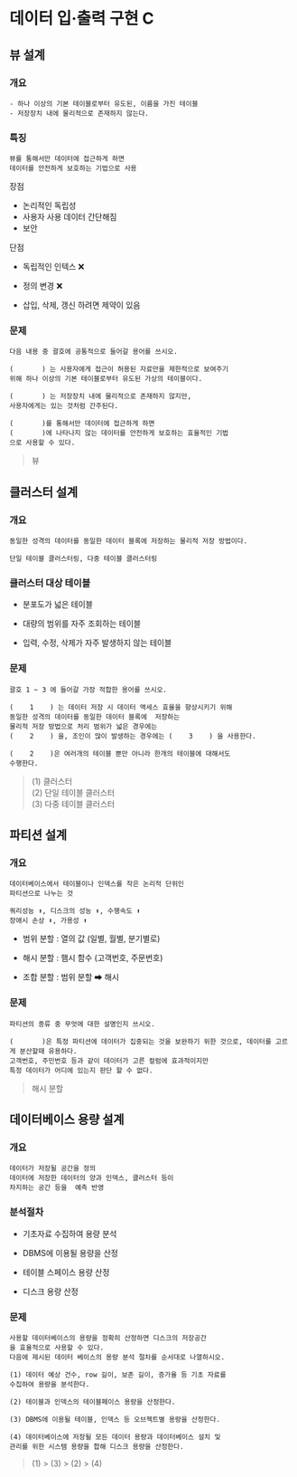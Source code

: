 # 데이터 입·출력 구현 C

## 뷰 설계

### 개요

    - 하나 이상의 기본 테이블로부터 유도된, 이름을 가진 테이블
    - 저장장치 내에 물리적으로 존재하지 않는다.

### 특징

    뷰를 통해서만 데이터에 접근하게 하면
    데이터를 안전하게 보호하는 기법으로 사용

장점

- 논리적인 독립성
- 사용자 사용 데이터 간단해짐
- 보안

단점

- 독립적인 인텍스 ❌

- 정의 변경 ❌

- 삽입, 삭제, 갱신 하려면 제약이 있음

### 문제

    다음 내용 중 괄호에 공통적으로 들어갈 용어를 쓰시오.

```
(       ) 는 사용자에게 접근이 허용된 자료만을 제한적으로 보여주기
위해 하나 이상의 기본 테이블로부터 유도된 가상의 테이블이다.

(       ) 는 저장장치 내에 물리적으로 존재하지 않지만,
사용자에게는 있는 것처럼 간주된다.

(       )를 통해서만 데이터에 접근하게 하면
(       )에 나타나지 않는 데이터를 안전하게 보호하는 효율적인 기법
으로 사용할 수 있다.
```

> 뷰

## 클러스터 설계

### 개요

    동일한 성격의 데이터를 동일한 데이터 블록에 저장하는 물리적 저장 방법이다.

    단일 테이블 클러스터링, 다중 테이블 클러스터링

### 클러스터 대상 테이블

- 분포도가 넓은 테이블

- 대량의 범위를 자주 조회하는 테이블

- 입력, 수정, 삭제가 자주 발생하지 않는 테이블

### 문제

    괄호 1 ~ 3 에 들어갈 가장 적합한 용어를 쓰시오.

```
(    1    ) 는 데이터 저장 시 데이터 액세스 효율을 향상시키기 위해
동일한 성격의 데이터를 동일한 데이터 블록에  저장하는
물리적 저장 방법으로 처리 범위가 넓은 경우에는
(    2    ) 을, 조인이 많이 발생하는 경우에는 (    3    ) 을 사용한다.

(    2    )은 여러개의 테이블 뿐만 아니라 한개의 테이블에 대해서도
수행한다.
```

> (1) 클러스터 <br>
> (2) 단일 테이블 클러스터 <br>
> (3) 다중 테이블 클러스터

## 파티션 설계

### 개요

    데이터베이스에서 테이블이나 인덱스를 작은 논리적 단위인
    파티션으로 나누는 것

    쿼리성능 ⬆, 디스크의 성능 ⬆, 수행속도 ⬆
    장애시 손상 ⬇, 가용성 ⬆

- 범위 분할 : 열의 값 (일별, 월별, 분기별로)

- 해시 분할 : 햄시 함수 (고객번호, 주문번호)

- 조합 분할 : 범위 분할 ➡ 해시

### 문제

    파티션의 종류 중 무엇에 대한 설명인지 쓰시오.

```
(       )은 특정 파티션에 데이터가 집중되는 것을 보완하기 위한 것으로, 데이터를 고르게 분산할때 유용하다.
고객번호, 주민번호 등과 같이 데이터가 고른 컬럼에 효과적이지만
특정 데이터가 어디에 있는지 판단 할 수 없다.
```

> 해시 분할

## 데이터베이스 용량 설계

### 개요

    데이터가 저장될 공간을 정의
    데이터에 저장한 데이터의 양과 인덱스, 클러스터 등이
    차지하는 공간 등을  예측 반영

### 분석절차

- 기초자료 수집하여 용량 분석

- DBMS에 이용될 용량을 산정

- 테이블 스페이스 용량 산정

- 디스크 용량 산정

### 문제

    사용할 데이터베이스의 용량을 정확히 산정하면 디스크의 저장공간
    을 효율적으로 사용할 수 있다.
    다음에 제시된 데이터 베이스의 용량 분석 절차를 순서대로 나열하시오.

```
(1) 데이터 예상 건수, row 길이, 보존 길이, 증가율 등 기초 자료를
수집하여 용량을 분석한다.

(2) 테이블과 인덱스의 테이블페이스 용량을 산정한다.

(3) DBMS에 이용될 테이블, 인덱스 등 오브젝트별 용량을 산정한다.

(4) 데이터베이스에 저장될 모든 데이터 용량과 데이터베이스 설치 및
관리를 위한 시스템 용량을 합해 디스크 용량을 산정한다.
```

> (1) > (3) > (2) > (4)
